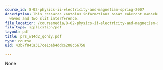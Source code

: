 ```yaml
---
course_id: 8-02-physics-ii-electricity-and-magnetism-spring-2007
description: This resource contains informations about coherent monochromatic plane
  waves and two slit interference.
file_location: /coursemedia/8-02-physics-ii-electricity-and-magnetism-spring-2007/43b7f845a317ce1bab4ddca208c66758_prs_w14d2_qonly.pdf
file_type: application/pdf
layout: pdf
title: prs_w14d2_qonly.pdf
type: course
uid: 43b7f845a317ce1bab4ddca208c66758

---
```

None